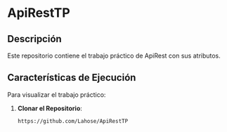 # ApiRestTP
## Descripción
Este repositorio contiene el trabajo práctico de ApiRest
con sus atributos.

## Características de Ejecución
Para visualizar el trabajo práctico:

1. **Clonar el Repositorio**:
   ```
   https://github.com/Lahose/ApiRestTP
   ```
